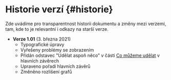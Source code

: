 
# Historie verzí {#historie}

Zde uvádíme pro transparentnost historii dokumentu a změny mezi verzemi, tam,
kde to je relevantní i odkazy na starší verze.

- **Verze 1.01** (3. března 2021)
  - Typografické úpravy
  - Vyřešeny problémy se zobrazením
  - Přidán odstavec "Udělat aspoň něco" v části [Co můžeme udělat](#co-muzeme-udelat) v hlavních závěrech
  - Upraveno pořadí hlavních závěrů
  - Změněno rozlišení grafů

